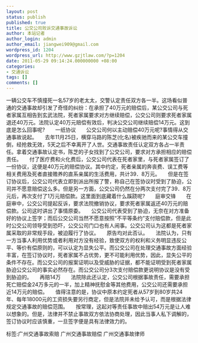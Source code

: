 ```yaml
---
layout: post
status: publish
published: true
title: 公交公司败诉交通事故诉讼
author: 本站记者
author_login: admin
author_email: jiangwei909@gmail.com
wordpress_id: 1204
wordpress_url: http://www.gzjtlaw.com/?p=1204
date: 2011-05-29 09:14:24.000000000 +08:00
categories:
- 交通诉讼
tags: []
comments: []
---
```

一辆公交车不慎撞死一名57岁的老太太，交警认定责任双方各一半。这场看似普通的交通事故却引发了奇怪的纠纷：在承担了40万元的赔偿后，某公交公司与死者家属互相告到玄武法院，死者家属要求对方继续赔偿，公交公司则要求死者家属退还40万元。法院认定40万元赔偿有效后，判决公交公司继续赔偿14万元。这到底是怎么回事呢?　　一纸协议　　公交公司何以主动赔偿40万元呢?事情得从交通事故说起。　　去年11月25日，横穿马路的陈芝(化名)被疾驰而来的某公交车撞倒，经抢救无效，5天之后不幸离开了人世。交通事故责任认定双方各占一半责任。拿着交通事故认定书，陈芝的子女找到了公交公司，要求对方承担相应的赔偿责任。　　付了医疗费和火化费后，公交公司代表在死者家里，与死者家属签订了一份协议，这便是40万元的赔偿协议。其中约定，死者亲属的奔丧费、误工费等相关费用及死者直接赡养的直系亲属的生活费用，共计39．8万元。　　但是在签订协议后，公交公司代表立即到派出所报了警，称自己在签协议时受到了胁迫，公司并不愿意赔偿这么多。但是另一方面，公交公司仍然在分两次支付完了39．8万元后，再次支付了1万元赔偿款。这里面到底藏着什么蹊跷呢?　　庭审交锋　　在庭审中，公交公司提起反诉，要求法院撤销协议，要求死者家属返还40万元的赔偿款。公司这时讲出了事情原委。　　公交公司代表受到了胁迫，无奈在对方准备好的协议上签字；而后公交公司当然不愿意按照&ldquo;不平等条约&rdquo;支付赔偿款，但是此时公交公司领导受到恐吓，公交公司门口也有人闹事。公交公司认为这都是死者家属采取的非常规手段，被迫履行了协议。　　原告均对此否认。　　法院认为，只有一方当事人利用优势或者利用对方没有经验，致使双方的权利和义务明显违反公平、等价有偿原则的，可以认定为显失公平。而公交公司在处理交通事故方面经验丰富，在签订协议时，死者家属不占优势，更不可能利用优势，因此，显失公平的条件不存在。而公交公司的报案证明以及受威胁的证据，都不能证明受到死者家属胁迫公交公司的事实必然存在。而公交公司分3次支付赔偿款更说明协议是没有受到胁迫的。　　再赔14万　　法院除此还认定，公交公司根据事故责任，需要承担死亡赔偿金24万多元的一半，加上精神抚慰金等其他费用，公交公司还需要承担近14万元的赔偿。　　值得注意的是，协议中原本约定死者从57岁到80岁共24年、每年18000元的工资损失要另行商定，但是法院并未给予认可，而是根据法律规定交通事故的赔偿范围。　　按常理，这起对等责任事故中赔出54万元是让人难以想象的。但是，法律并不禁止事故双方依法协商处理，因此当事人私下调解的，签订协议时应该慎重，一旦签字便是具有法律效力的。标签:广州交通事故索赔 广州交通事故赔偿 广州交通事故律师
